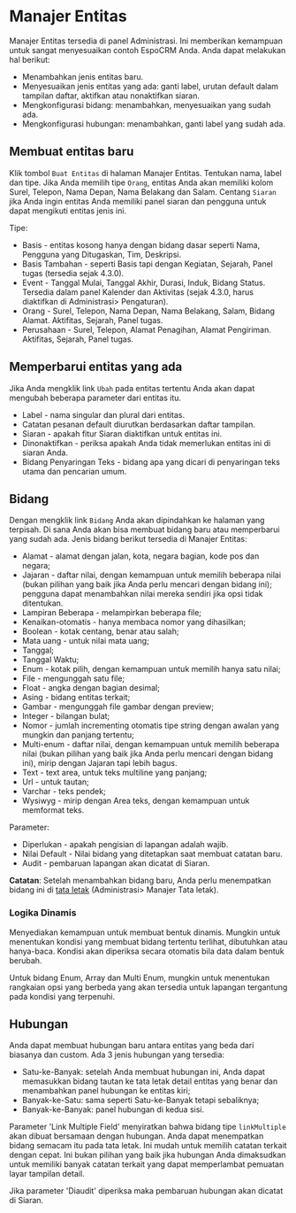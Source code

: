 # Manajer Entitas

Manajer Entitas tersedia di panel Administrasi. Ini memberikan kemampuan untuk sangat menyesuaikan contoh EspoCRM Anda. Anda dapat melakukan hal berikut:

* Menambahkan jenis entitas baru.
* Menyesuaikan jenis entitas yang ada: ganti label, urutan default dalam tampilan daftar, aktifkan atau nonaktifkan siaran.
* Mengkonfigurasi bidang: menambahkan, menyesuaikan yang sudah ada.
* Mengkonfigurasi hubungan: menambahkan, ganti label yang sudah ada.

## Membuat entitas baru

Klik tombol `Buat Entitas` di halaman Manajer Entitas. Tentukan nama, label dan tipe. Jika Anda memilih tipe `Orang`, entitas Anda akan memiliki kolom Surel, Telepon, Nama Depan, Nama Belakang dan Salam. Centang `Siaran` jika Anda ingin entitas Anda memiliki panel siaran dan pengguna untuk dapat mengikuti entitas jenis ini.

Tipe:

* Basis - entitas kosong hanya dengan bidang dasar seperti Nama, Pengguna yang Ditugaskan, Tim, Deskripsi.
* Basis Tambahan - seperti Basis tapi dengan Kegiatan, Sejarah, Panel tugas (tersedia sejak 4.3.0).
* Event - Tanggal Mulai, Tanggal Akhir, Durasi, Induk, Bidang Status. Tersedia dalam panel Kalender dan Aktivitas (sejak 4.3.0, harus diaktifkan di Administrasi> Pengaturan).
* Orang - Surel, Telepon, Nama Depan, Nama Belakang, Salam, Bidang Alamat. Aktifitas, Sejarah, Panel tugas.
* Perusahaan - Surel, Telepon, Alamat Penagihan, Alamat Pengiriman. Aktifitas, Sejarah, Panel tugas.

## Memperbarui entitas yang ada

Jika Anda mengklik link `Ubah` pada entitas tertentu Anda akan dapat mengubah beberapa parameter dari entitas itu.

* Label - nama singular dan plural dari entitas.
* Catatan pesanan default diurutkan berdasarkan daftar tampilan.
* Siaran - apakah fitur Siaran diaktifkan untuk entitas ini.
* Dinonaktifkan - periksa apakah Anda tidak memerlukan entitas ini di siaran Anda.
* Bidang Penyaringan Teks - bidang apa yang dicari di penyaringan teks utama dan pencarian umum.


## Bidang

Dengan mengklik link `Bidang` Anda akan dipindahkan ke halaman yang terpisah. Di sana Anda akan bisa membuat bidang baru atau memperbarui yang sudah ada. Jenis bidang berikut tersedia di Manajer Entitas:

* Alamat - alamat dengan jalan, kota, negara bagian, kode pos dan negara;
* Jajaran - daftar nilai, dengan kemampuan untuk memilih beberapa nilai (bukan pilihan yang baik jika Anda perlu mencari dengan bidang ini); pengguna dapat menambahkan nilai mereka sendiri jika opsi tidak ditentukan.
* Lampiran Beberapa - melampirkan beberapa file;
* Kenaikan-otomatis - hanya membaca nomor yang dihasilkan;
* Boolean - kotak centang, benar atau salah;
* Mata uang - untuk nilai mata uang;
* Tanggal;
* Tanggal Waktu;
* Enum - kotak pilih, dengan kemampuan untuk memilih hanya satu nilai;
* File - mengunggah satu file;
* Float - angka dengan bagian desimal;
* Asing - bidang entitas terkait;
* Gambar - mengunggah file gambar dengan preview;
* Integer - bilangan bulat;
* Nomor - jumlah incrementing otomatis tipe string dengan awalan yang mungkin dan panjang tertentu;
* Multi-enum - daftar nilai, dengan kemampuan untuk memilih beberapa nilai (bukan pilihan yang baik jika Anda perlu mencari dengan bidang ini), mirip dengan Jajaran tapi lebih bagus.
* Text - text area, untuk teks multiline yang panjang;
* Url - untuk tautan;
* Varchar - teks pendek;
* Wysiwyg - mirip dengan Area teks, dengan kemampuan untuk memformat teks.

Parameter:
* Diperlukan - apakah pengisian di lapangan adalah wajib.
* Nilai Default - Nilai bidang yang ditetapkan saat membuat catatan baru.
* Audit - pembaruan lapangan akan dicatat di Siaran.


**Catatan**: Setelah menambahkan bidang baru, Anda perlu menempatkan bidang ini di [tata letak](layout-manager.md) (Administrasi> Manajer Tata letak).

### Logika Dinamis

Menyediakan kemampuan untuk membuat bentuk dinamis. Mungkin untuk menentukan kondisi yang membuat bidang tertentu terlihat, dibutuhkan atau hanya-baca. Kondisi akan diperiksa secara otomatis bila data dalam bentuk berubah.

Untuk bidang Enum, Array dan Multi Enum, mungkin untuk menentukan rangkaian opsi yang berbeda yang akan tersedia untuk lapangan tergantung pada kondisi yang terpenuhi.


## Hubungan

Anda dapat membuat hubungan baru antara entitas yang beda dari biasanya dan custom. Ada 3 jenis hubungan yang tersedia:

* Satu-ke-Banyak: setelah Anda membuat hubungan ini, Anda dapat memasukkan bidang tautan ke tata letak detail entitas yang benar dan menambahkan panel hubungan ke entitas kiri;
* Banyak-ke-Satu: sama seperti Satu-ke-Banyak tetapi sebaliknya;
* Banyak-ke-Banyak: panel hubungan di kedua sisi.

Parameter 'Link Multiple Field' menyiratkan bahwa bidang tipe `linkMultiple` akan dibuat bersamaan dengan hubungan. Anda dapat menempatkan bidang semacam itu pada tata letak. Ini mudah untuk memilih catatan terkait dengan cepat. Ini bukan pilihan yang baik jika hubungan Anda dimaksudkan untuk memiliki banyak catatan terkait yang dapat memperlambat pemuatan layar tampilan detail.

Jika parameter 'Diaudit' diperiksa maka pembaruan hubungan akan dicatat di Siaran.

